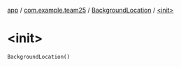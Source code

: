 [app](../../index.md) / [com.example.team25](../index.md) / [BackgroundLocation](index.md) / [&lt;init&gt;](./-init-.md)

# &lt;init&gt;

`BackgroundLocation()`
